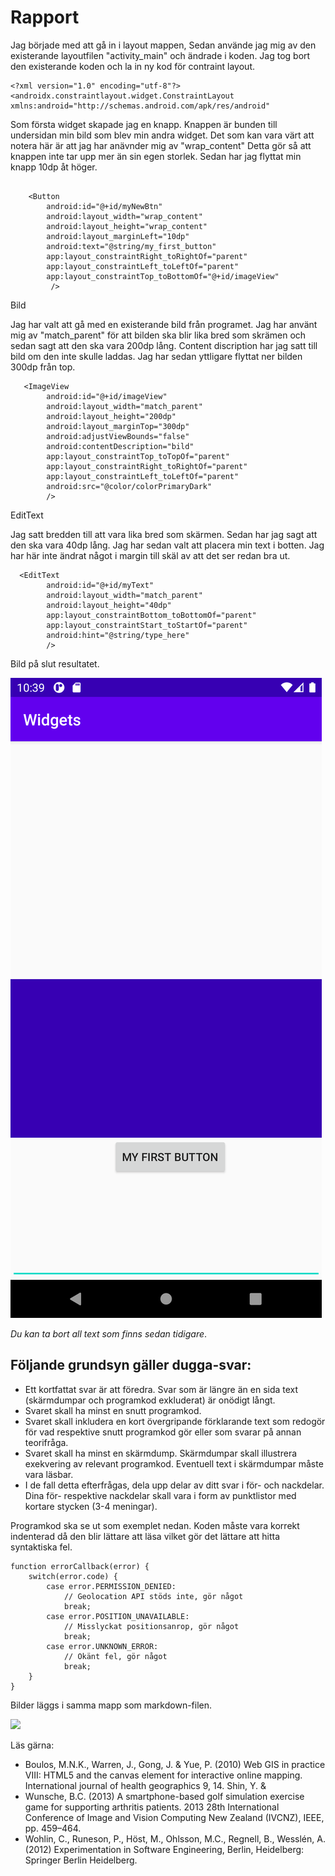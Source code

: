 
# Rapport

Jag började med att gå in i layout mappen, Sedan använde jag mig av den existerande layoutfilen "activity_main" och ändrade i koden.
Jag tog bort den existerande koden och la in ny kod för contraint layout.
```
<?xml version="1.0" encoding="utf-8"?>
<androidx.constraintlayout.widget.ConstraintLayout xmlns:android="http://schemas.android.com/apk/res/android"
```

Som första widget skapade jag en knapp. Knappen är bunden till undersidan min bild som blev min andra widget. Det som kan vara värt att notera här är att jag har anävnder mig av
"wrap_content" Detta gör så att knappen inte tar upp mer än sin egen storlek. Sedan har jag flyttat min knapp 10dp åt höger.

```

    <Button
        android:id="@+id/myNewBtn"
        android:layout_width="wrap_content"
        android:layout_height="wrap_content"
        android:layout_marginLeft="10dp"
        android:text="@string/my_first_button"
        app:layout_constraintRight_toRightOf="parent"
        app:layout_constraintLeft_toLeftOf="parent"
        app:layout_constraintTop_toBottomOf="@+id/imageView"
         />
```

Bild

Jag har valt att gå med en existerande bild från programet. Jag har använt mig av "match_parent" för att bilden ska blir lika bred som skrämen och sedan sagt att den ska vara 200dp lång.
Content discription har jag satt till bild om den inte skulle laddas. Jag har sedan yttligare flyttat ner bilden 300dp från top.

```
   <ImageView
        android:id="@+id/imageView"
        android:layout_width="match_parent"
        android:layout_height="200dp"
        android:layout_marginTop="300dp"
        android:adjustViewBounds="false"
        android:contentDescription="bild"
        app:layout_constraintTop_toTopOf="parent"
        app:layout_constraintRight_toRightOf="parent"
        app:layout_constraintLeft_toLeftOf="parent"
        android:src="@color/colorPrimaryDark"
        />
```

EditText

Jag satt bredden till att vara lika bred som skärmen. Sedan har jag sagt att den ska vara 40dp lång.
Jag har sedan valt att placera min text i botten. Jag har här inte ändrat något i margin till skäl av att det ser redan bra ut.

```
  <EditText
        android:id="@+id/myText"
        android:layout_width="match_parent"
        android:layout_height="40dp"
        app:layout_constraintBottom_toBottomOf="parent"
        app:layout_constraintStart_toStartOf="parent"
        android:hint="@string/type_here"
        />
```


Bild på slut resultatet.

![](Screenshot_1618216797.png)



_Du kan ta bort all text som finns sedan tidigare_.

## Följande grundsyn gäller dugga-svar:

- Ett kortfattat svar är att föredra. Svar som är längre än en sida text (skärmdumpar och programkod exkluderat) är onödigt långt.
- Svaret skall ha minst en snutt programkod.
- Svaret skall inkludera en kort övergripande förklarande text som redogör för vad respektive snutt programkod gör eller som svarar på annan teorifråga.
- Svaret skall ha minst en skärmdump. Skärmdumpar skall illustrera exekvering av relevant programkod. Eventuell text i skärmdumpar måste vara läsbar.
- I de fall detta efterfrågas, dela upp delar av ditt svar i för- och nackdelar. Dina för- respektive nackdelar skall vara i form av punktlistor med kortare stycken (3-4 meningar).

Programkod ska se ut som exemplet nedan. Koden måste vara korrekt indenterad då den blir lättare att läsa vilket gör det lättare att hitta syntaktiska fel.

```
function errorCallback(error) {
    switch(error.code) {
        case error.PERMISSION_DENIED:
            // Geolocation API stöds inte, gör något
            break;
        case error.POSITION_UNAVAILABLE:
            // Misslyckat positionsanrop, gör något
            break;
        case error.UNKNOWN_ERROR:
            // Okänt fel, gör något
            break;
    }
}
```

Bilder läggs i samma mapp som markdown-filen.

![](Screenshot_1618216797)

Läs gärna:

- Boulos, M.N.K., Warren, J., Gong, J. & Yue, P. (2010) Web GIS in practice VIII: HTML5 and the canvas element for interactive online mapping. International journal of health geographics 9, 14. Shin, Y. &
- Wunsche, B.C. (2013) A smartphone-based golf simulation exercise game for supporting arthritis patients. 2013 28th International Conference of Image and Vision Computing New Zealand (IVCNZ), IEEE, pp. 459–464.
- Wohlin, C., Runeson, P., Höst, M., Ohlsson, M.C., Regnell, B., Wesslén, A. (2012) Experimentation in Software Engineering, Berlin, Heidelberg: Springer Berlin Heidelberg.
